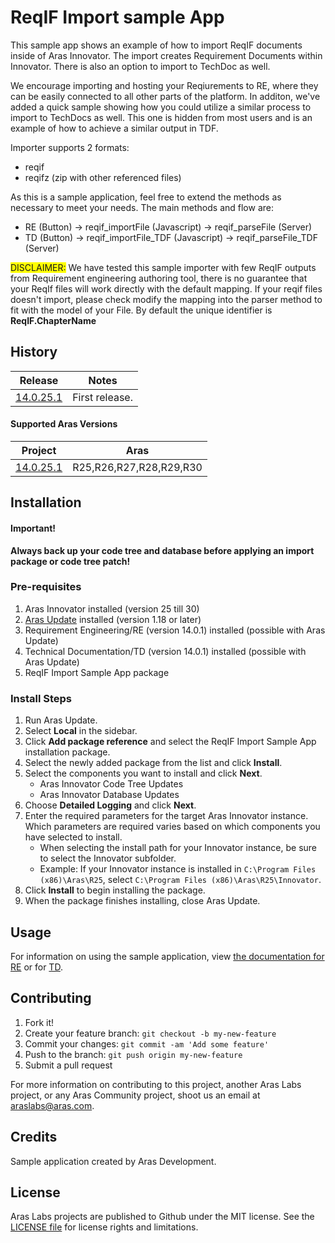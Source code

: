 # ReqIF Import sample App

This sample app shows an example of how to import ReqIF documents inside of Aras Innovator. The import creates Requirement Documents within Innovator. There is also an option to import to TechDoc as well.

We encourage importing and hosting your Reqiurements to RE, where they can be easily connected to all other parts of the platform. In additon, we've added a quick sample showing how you could utilize a similar process to import to TechDocs as well. This one is hidden from most users and is an example of how to achieve a similar output in TDF.

Importer supports 2 formats:
- reqif
- reqifz (zip with other referenced files)

As this is a sample application, feel free to extend the methods as necessary to meet your needs. The main methods and flow are: 
- RE (Button) -> reqif_importFile (Javascript) -> reqif_parseFile (Server)
- TD (Button) -> reqif_importFile_TDF (Javascript) -> reqif_parseFile_TDF (Server)

<span style="background-color: #FFFF00">DISCLAIMER:</span> We have tested this sample importer with few ReqIF outputs from Requirement engineering authoring tool, there is no guarantee that your ReqIf files will work directly with the default mapping. If your reqif files doesn't import, please check modify the mapping into the parser method to fit with the model of your File. By default the unique identifier is **ReqIF.ChapterName**

## History

Release | Notes
--------|--------
[14.0.25.1](https://github.com/ArasLabs/ReqIF-Import-sample-app/releases/tag/14.0.25.1) | First release.

#### Supported Aras Versions

Project | Aras
--------|------
[14.0.25.1](https://github.com/ArasLabs/ReqIF-Import-sample-app/releases/tag/14.0.25.1) | R25,R26,R27,R28,R29,R30

## Installation

#### Important!
**Always back up your code tree and database before applying an import package or code tree patch!**

### Pre-requisites

1. Aras Innovator installed (version 25 till 30)
2. [Aras Update](http://www.aras.com/support/downloads/) installed (version 1.18 or later)
1. Requirement Engineering/RE (version 14.0.1) installed (possible with Aras Update)
1. Technical Documentation/TD (version 14.0.1) installed (possible with Aras Update)
3. ReqIF Import Sample App package

### Install Steps

<!-- TODO: Add screenshot(s) -->

1. Run Aras Update.
2. Select **Local** in the sidebar.
3. Click **Add package reference** and select the ReqIF Import Sample App installation package.
4. Select the newly added package from the list and click **Install**.
5. Select the components you want to install and click **Next**.
    * Aras Innovator Code Tree Updates
    * Aras Innovator Database Updates
6. Choose **Detailed Logging** and click **Next**.
7. Enter the required parameters for the target Aras Innovator instance. Which parameters are required varies based on which components you have selected to install.
    * When selecting the install path for your Innovator instance, be sure to select the Innovator subfolder. 
    * Example: If your Innovator instance is installed in `C:\Program Files (x86)\Aras\R25`, select `C:\Program Files (x86)\Aras\R25\Innovator`.
8. Click **Install** to begin installing the package.
9. When the package finishes installing, close Aras Update.

## Usage

For information on using the sample application, view [the documentation for RE](./Documentation/User_Guide_RE.md) or for [TD](./Documentation/User_Guide_TD.md).

## Contributing

1. Fork it!
2. Create your feature branch: `git checkout -b my-new-feature`
3. Commit your changes: `git commit -am 'Add some feature'`
4. Push to the branch: `git push origin my-new-feature`
5. Submit a pull request

For more information on contributing to this project, another Aras Labs project, or any Aras Community project, shoot us an email at araslabs@aras.com.

## Credits

Sample application created by Aras Development.

## License

Aras Labs projects are published to Github under the MIT license. See the [LICENSE file](./LICENSE.md) for license rights and limitations.
